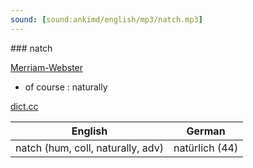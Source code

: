```yaml
---
sound: [sound:ankimd/english/mp3/natch.mp3]
---
```


\### natch

[Merriam-Webster](https://www.merriam-webster.com/dictionary/natch)

- of course : naturally

[dict.cc](https://www.dict.cc/natch)

| English        | German       |
| -------------- | ------------ |
| natch (hum, coll, naturally, adv) | natürlich (44) |
